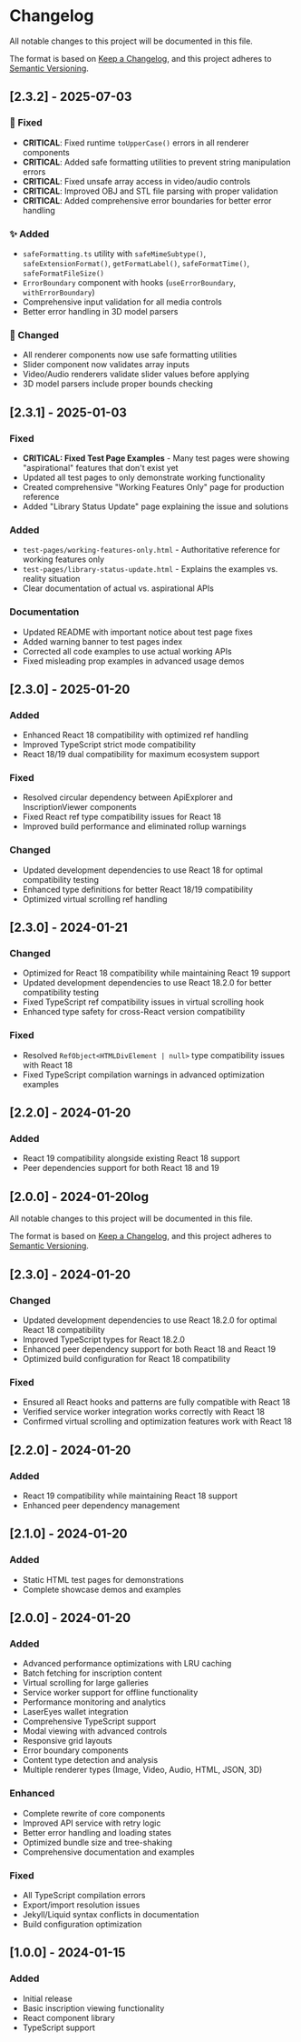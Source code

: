 # Changelog

All notable changes to this project will be documented in this file.

The format is based on [Keep a Changelog](https://keepachangelog.com/en/1.0.0/),
and this project adheres to [Semantic Versioning](https://semver.org/spec/v2.0.0.html).

## [2.3.2] - 2025-07-03

### 🐛 Fixed
- **CRITICAL**: Fixed runtime `toUpperCase()` errors in all renderer components
- **CRITICAL**: Added safe formatting utilities to prevent string manipulation errors  
- **CRITICAL**: Fixed unsafe array access in video/audio controls
- **CRITICAL**: Improved OBJ and STL file parsing with proper validation
- **CRITICAL**: Added comprehensive error boundaries for better error handling

### ✨ Added
- `safeFormatting.ts` utility with `safeMimeSubtype()`, `safeExtensionFormat()`, `getFormatLabel()`, `safeFormatTime()`, `safeFormatFileSize()`
- `ErrorBoundary` component with hooks (`useErrorBoundary`, `withErrorBoundary`)
- Comprehensive input validation for all media controls
- Better error handling in 3D model parsers

### 🔧 Changed
- All renderer components now use safe formatting utilities
- Slider component now validates array inputs
- Video/Audio renderers validate slider values before applying
- 3D model parsers include proper bounds checking

## [2.3.1] - 2025-01-03

### Fixed
- **CRITICAL: Fixed Test Page Examples** - Many test pages were showing "aspirational" features that don't exist yet
- Updated all test pages to only demonstrate working functionality
- Created comprehensive "Working Features Only" page for production reference
- Added "Library Status Update" page explaining the issue and solutions

### Added
- `test-pages/working-features-only.html` - Authoritative reference for working features only
- `test-pages/library-status-update.html` - Explains the examples vs. reality situation
- Clear documentation of actual vs. aspirational APIs

### Documentation
- Updated README with important notice about test page fixes
- Added warning banner to test pages index
- Corrected all code examples to use actual working APIs
- Fixed misleading prop examples in advanced usage demos

## [2.3.0] - 2025-01-20

### Added
- Enhanced React 18 compatibility with optimized ref handling
- Improved TypeScript strict mode compatibility
- React 18/19 dual compatibility for maximum ecosystem support

### Fixed
- Resolved circular dependency between ApiExplorer and InscriptionViewer components
- Fixed React ref type compatibility issues for React 18
- Improved build performance and eliminated rollup warnings

### Changed
- Updated development dependencies to use React 18 for optimal compatibility testing
- Enhanced type definitions for better React 18/19 compatibility
- Optimized virtual scrolling ref handling

## [2.3.0] - 2024-01-21

### Changed
- Optimized for React 18 compatibility while maintaining React 19 support
- Updated development dependencies to use React 18.2.0 for better compatibility testing
- Fixed TypeScript ref compatibility issues in virtual scrolling hook
- Enhanced type safety for cross-React version compatibility

### Fixed
- Resolved `RefObject<HTMLDivElement | null>` type compatibility issues with React 18
- Fixed TypeScript compilation warnings in advanced optimization examples

## [2.2.0] - 2024-01-20

### Added
- React 19 compatibility alongside existing React 18 support
- Peer dependencies support for both React 18 and 19

## [2.0.0] - 2024-01-20log

All notable changes to this project will be documented in this file.

The format is based on [Keep a Changelog](https://keepachangelog.com/en/1.0.0/),
and this project adheres to [Semantic Versioning](https://semver.org/spec/v2.0.0.html).

## [2.3.0] - 2024-01-20

### Changed
- Updated development dependencies to use React 18.2.0 for optimal React 18 compatibility
- Improved TypeScript types for React 18.2.0
- Enhanced peer dependency support for both React 18 and React 19
- Optimized build configuration for React 18 compatibility

### Fixed
- Ensured all React hooks and patterns are fully compatible with React 18
- Verified service worker integration works correctly with React 18
- Confirmed virtual scrolling and optimization features work with React 18

## [2.2.0] - 2024-01-20

### Added
- React 19 compatibility while maintaining React 18 support
- Enhanced peer dependency management

## [2.1.0] - 2024-01-20

### Added
- Static HTML test pages for demonstrations
- Complete showcase demos and examples

## [2.0.0] - 2024-01-20

### Added
- Advanced performance optimizations with LRU caching
- Batch fetching for inscription content
- Virtual scrolling for large galleries
- Service worker support for offline functionality
- Performance monitoring and analytics
- LaserEyes wallet integration
- Comprehensive TypeScript support
- Modal viewing with advanced controls
- Responsive grid layouts
- Error boundary components
- Content type detection and analysis
- Multiple renderer types (Image, Video, Audio, HTML, JSON, 3D)

### Enhanced
- Complete rewrite of core components
- Improved API service with retry logic
- Better error handling and loading states
- Optimized bundle size and tree-shaking
- Comprehensive documentation and examples

### Fixed
- All TypeScript compilation errors
- Export/import resolution issues
- Jekyll/Liquid syntax conflicts in documentation
- Build configuration optimization

## [1.0.0] - 2024-01-15

### Added
- Initial release
- Basic inscription viewing functionality
- React component library
- TypeScript support
